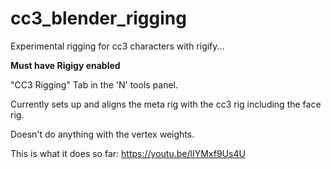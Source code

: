 # cc3_blender_rigging

Experimental rigging for cc3 characters with rigify...

**Must have Rigigy enabled**

"CC3 Rigging" Tab in the 'N' tools panel.

Currently sets up and aligns the meta rig with the cc3 rig including the face rig.

Doesn't do anything with the vertex weights.

This is what it does so far:
https://youtu.be/lIYMxf9Us4U

